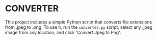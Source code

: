 # CONVERTER

This project includes a simple Python script that converts file extensions from .jpeg to .png. To use it, run the `converter.py` script, select any .jpeg image from any location, and click 'Convert Jpeg to Png'.
